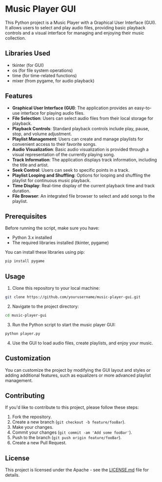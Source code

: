 
# Music Player GUI

This Python project is a Music Player with a Graphical User Interface (GUI). It allows users to select and play audio files, providing basic playback controls and a visual interface for managing and enjoying their music collection.

## Libraries Used

- tkinter (for GUI)
- os (for file system operations)
- time (for time-related functions)
- mixer (from pygame, for audio playback)

## Features

- **Graphical User Interface (GUI)**: The application provides an easy-to-use interface for playing audio files.
- **File Selection**: Users can select audio files from their local storage for playback.
- **Playback Controls**: Standard playback controls include play, pause, stop, and volume adjustment.
- **Playlist Management**: Users can create and manage playlists for convenient access to their favorite songs.
- **Audio Visualization**: Basic audio visualization is provided through a visual representation of the currently playing song.
- **Track Information**: The application displays track information, including the title and artist.
- **Seek Control**: Users can seek to specific points in a track.
- **Playlist Looping and Shuffling**: Options for looping and shuffling the playlist for continuous music playback.
- **Time Display**: Real-time display of the current playback time and track duration.
- **File Browser**: An integrated file browser to select and add songs to the playlist.

## Prerequisites

Before running the script, make sure you have:

- Python 3.x installed
- The required libraries installed (tkinter, pygame)

You can install these libraries using pip:

```bash
pip install pygame
```

## Usage

1. Clone this repository to your local machine:

```bash
git clone https://github.com/yourusername/music-player-gui.git
```

2. Navigate to the project directory:

```bash
cd music-player-gui
```

3. Run the Python script to start the music player GUI:

```bash
python player.py
```

4. Use the GUI to load audio files, create playlists, and enjoy your music.

## Customization

You can customize the project by modifying the GUI layout and styles or adding additional features, such as equalizers or more advanced playlist management.

## Contributing

If you'd like to contribute to this project, please follow these steps:

1. Fork the repository.
2. Create a new branch (`git checkout -b feature/fooBar`).
3. Make your changes.
4. Commit your changes (`git commit -am 'Add some fooBar'`).
5. Push to the branch (`git push origin feature/fooBar`).
6. Create a new Pull Request.

## License

This project is licensed under the Apache - see the [LICENSE.md](LICENSE.md) file for details.
